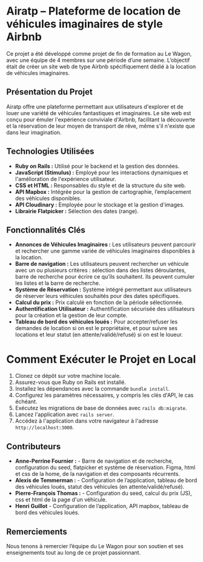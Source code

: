 # Airatp – Plateforme de location de véhicules imaginaires de style Airbnb

Ce projet a été développé comme projet de fin de formation au Le Wagon, avec une équipe de 4 membres sur une période d’une semaine. L’objectif était de créer un site web de type Airbnb spécifiquement dédié à la location de véhicules imaginaires.

## Présentation du Projet

Airatp offre une plateforme permettant aux utilisateurs d'explorer et de louer une variété de véhicules fantastiques et imaginaires. Le site web est conçu pour émuler l'expérience conviviale d'Airbnb, facilitant la découverte et la réservation de leur moyen de transport de rêve, même s'il n'existe que dans leur imagination.

## Technologies Utilisées

- **Ruby on Rails :** Utilisé pour le backend et la gestion des données.
- **JavaScript (Stimulus) :** Employé pour les interactions dynamiques et l'amélioration de l'expérience utilisateur.
- **CSS et HTML :** Responsables du style et de la structure du site web.
- **API Mapbox :** Intégrée pour la gestion de cartographie, l’emplacement des véhicules disponibles.
- **API Cloudinary :** Employée pour le stockage et la gestion d'images.
- **Librairie Flatpicker :** Sélection des dates (range).

## Fonctionnalités Clés

- **Annonces de Véhicules Imaginaires :** Les utilisateurs peuvent parcourir et rechercher une gamme variée de véhicules imaginaires disponibles à la location.
- **Barre de navigation :** Les utilisateurs peuvent rechercher un véhicule avec un ou plusieurs critères : sélection dans des listes déroulantes, barre de recherche pour écrire ce qu’ils souhaitent. Ils peuvent cumuler les listes et la barre de recherche.
- **Système de Réservation :** Système intégré permettant aux utilisateurs de réserver leurs véhicules souhaités pour des dates spécifiques.
- **Calcul du prix :** Prix calculé en fonction de la période sélectionnée.
- **Authentification Utilisateur :** Authentification sécurisée des utilisateurs pour la création et la gestion de leur compte.
- **Tableau de bord des véhicules loués :** Pour accepter/refuser les demandes de location si on est le propriétaire, et pour suivre ses locations et leur statut (en attente/validé/refusé) si on est le loueur.

# Comment Exécuter le Projet en Local

1. Clonez ce dépôt sur votre machine locale.
2. Assurez-vous que Ruby on Rails est installé.
3. Installez les dépendances avec la commande `bundle install`.
4. Configurez les paramètres nécessaires, y compris les clés d'API, le cas échéant.
5. Exécutez les migrations de base de données avec `rails db:migrate`.
6. Lancez l'application avec `rails server`.
7. Accédez à l'application dans votre navigateur à l'adresse `http://localhost:3000`.

## Contributeurs

- **Anne-Perrine Fournier :** - Barre de navigation et de recherche, configuration du seed, flatpicker et système de réservation. Figma, html et css de la home, de la navigation et des composants récurrents.
- **Alexis de Temmerman :** - Configuration de l’application, tableau de bord des véhicules loués, statut des véhicules (en attente/validé/refusé).
- **Pierre-François Thomas :** - Configuration du seed, calcul du prix (JS), css et html de la page d'un véhicule.
- **Henri Guillot** - Configuration de l’application, API mapbox, tableau de bord des véhicules loués.

## Remerciements

Nous tenons à remercier l’équipe du Le Wagon pour son soutien et ses enseignements tout au long de ce projet passionnant.
